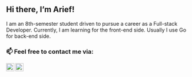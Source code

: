## Hi there, I’m Arief!
I am an 8th-semester student driven to pursue a career as a Full-stack Developer. Currently, I am learning for the front-end side. Usually I use Go for back-end side.

### 📫 Feel free to contact me via:

[<img align="left" alt="arieeefrahman | gmail" width="22px" src="https://cdn4.iconfinder.com/data/icons/logos-brands-in-colors/48/google-gmail-256.png" style="max-width:100%;"/>][gmail]
[<img align="left" alt="arieeefrahman | linkedin" width="22px" src="https://cdn1.iconfinder.com/data/icons/logotypes/32/square-linkedin-512.png" style="max-width:100%;"/>][linkedin]

<!-- Account link -->
[gmail]: https://mail.google.com/mail/?view=cm&amp;fs=1&amp;to=arieeefrahman@gmail.com
[linkedin]: https://www.linkedin.com/in/arief-rahman-44ab041b7/


<!---
arieeefrahman/arieeefrahman is a ✨ special ✨ repository because its `README.md` (this file) appears on your GitHub profile.
You can click the Preview link to take a look at your changes.
--->
